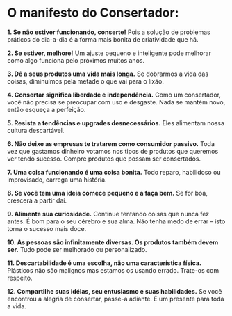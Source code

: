**O manifesto do Consertador:**
=====================

**1. Se não estiver funcionando, conserte!** Pois a solução de problemas práticos do dia-a-dia é a forma mais bonita de criatividade que há.

**2. Se estiver, melhore!** Um ajuste pequeno e inteligente pode melhorar como algo funciona pelo próximos muitos anos.

**3. Dê a seus produtos uma vida mais longa.** Se dobrarmos a vida das coisas, diminuímos pela metade o que vai para o lixão.

**4. Consertar significa liberdade e independência.** Como um consertador, você não precisa se preocupar com uso e desgaste. Nada se mantém novo, então esqueça a perfeição.

**5. Resista a tendências e upgrades desnecessários.** Eles alimentam nossa cultura descartável.

**6. Não deixe as empresas te tratarem como consumidor passivo.** Toda vez que gastamos dinheiro votamos nos tipos de produtos que queremos ver tendo sucesso. Compre produtos que possam ser consertados.

**7. Uma coisa funcionando é uma coisa bonita.** Todo reparo, habilidoso ou improvisado, carrega uma história.

**8. Se você tem uma ideia comece pequeno e a faça bem.** Se for boa, crescerá a partir daí.

**9. Alimente sua curiosidade.** Continue tentando coisas que nunca fez antes. É bom para o seu cérebro e sua alma. Não tenha medo de errar – isto torna o sucesso mais doce.

**10. As pessoas são infinitamente diversas. Os produtos também devem ser.** Tudo pode ser melhorado ou personalizado.

**11. Descartabilidade é uma escolha, não uma característica física.** Plásticos não são malignos mas estamos os usando errado. Trate-os com respeito.

**12. Compartilhe suas idéias, seu entusiasmo e suas habilidades.** Se você encontrou a alegria de consertar, passe-a adiante. É um presente para toda a vida.
